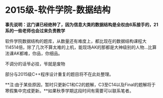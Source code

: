 # 2015级-软件学院-数据结构

**事先说明：这门课已经绝种了，因为信息大类的数据结构是全权由6系接手的，21系的一些老师也会过来负责教学**

软件学院数据结构的题库，从数量还有难度上，都比现在的数据结构课程大114514倍，除了几次不算太难的上机，能现场AK的那都是大神级别的人物...比算法课AK都难，你品，你细品。

不调分的话爷必挂，爷就是废物

部分与2015级C++程序设计重复的题目将不在此处整理。

**注:由于某些原因，暂时只更新C1和C2的题解，C3至C14以及Final的题解将于寒假集中完成更新。**如果秋季学期这段时间有需要可以联系笔者。
